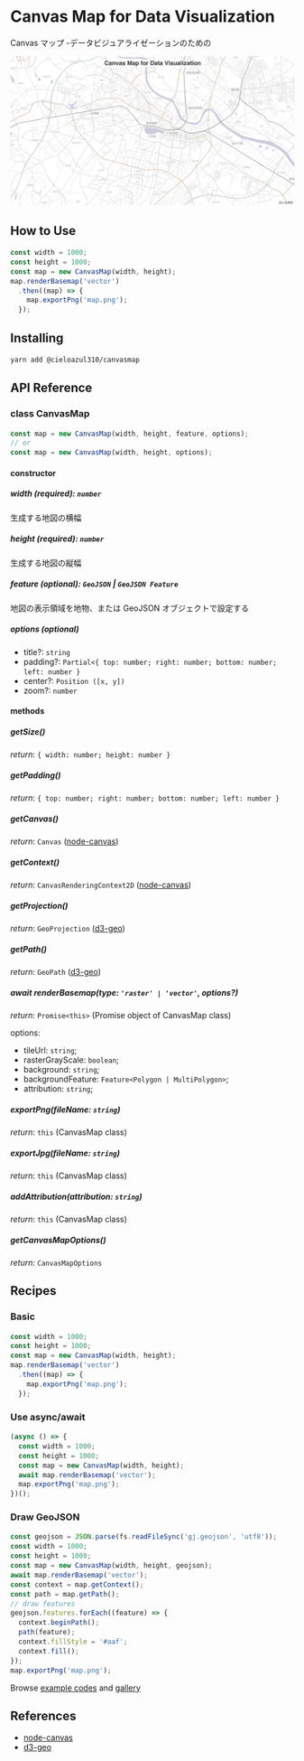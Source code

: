 # Canvas Map for Data Visualization

Canvas マップ -データビジュアライゼーションのための

![Gallery](gallery/basic.png)

## How to Use

```typescript
const width = 1000;
const height = 1000;
const map = new CanvasMap(width, height);
map.renderBasemap('vector')
  .then((map) => {
    map.exportPng('map.png');
  });
```

## Installing

```sh
yarn add @cieloazul310/canvasmap
```

## API Reference

### class CanvasMap

```typescript
const map = new CanvasMap(width, height, feature, options);
// or
const map = new CanvasMap(width, height, options);
```

#### constructor

##### width (required): `number`

生成する地図の横幅

##### height (required): `number`

生成する地図の縦幅

##### feature (*optional*): `GeoJSON` | `GeoJSON Feature`

地図の表示領域を地物、または GeoJSON オブジェクトで設定する

##### options (*optional*)

- title?: `string`
- padding?: `Partial<{ top: number; right: number; bottom: number; left: number }`
- center?: `Position ([x, y])`
- zoom?: `number`

#### methods

##### getSize()

*return*: `{ width: number; height: number }`

##### getPadding()

*return*: `{ top: number; right: number; bottom: number; left: number }`

##### getCanvas()

*return*: `Canvas` ([node-canvas])

##### getContext()

*return*: `CanvasRenderingContext2D` ([node-canvas])

##### getProjection()

*return*: `GeoProjection` ([d3-geo])

##### getPath()

*return*: `GeoPath` ([d3-geo])

##### await renderBasemap(type: `'raster' | 'vector'`, options?)

*return*: `Promise<this>` (Promise object of CanvasMap class)

options:

- tileUrl: `string`;
- rasterGrayScale: `boolean`;
- background: `string`;
- backgroundFeature: `Feature<Polygon | MultiPolygon>`;
- attribution: `string`;

##### exportPng(fileName: `string`)

*return*: `this` (CanvasMap class)

##### exportJpg(fileName: `string`)

*return*: `this` (CanvasMap class)

##### addAttribution(attribution: `string`)

*return*: `this` (CanvasMap class)

##### getCanvasMapOptions()

*return*: `CanvasMapOptions`

## Recipes

### Basic

```typescript
const width = 1000;
const height = 1000;
const map = new CanvasMap(width, height);
map.renderBasemap('vector')
  .then((map) => {
    map.exportPng('map.png');
  });
```

### Use async/await

```typescript
(async () => {
  const width = 1000;
  const height = 1000;
  const map = new CanvasMap(width, height);
  await map.renderBasemap('vector');
  map.exportPng('map.png');
})();
```

### Draw GeoJSON

```typescript
const geojson = JSON.parse(fs.readFileSync('gj.geojson', 'utf8'));
const width = 1000;
const height = 1000;
const map = new CanvasMap(width, height, geojson);
await map.renderBasemap('vector');
const context = map.getContext();
const path = map.getPath();
// draw features
geojson.features.forEach((feature) => {
  context.beginPath();
  path(feature);
  context.fillStyle = '#aaf';
  context.fill();
});
map.exportPng('map.png');
```

Browse [example codes](./examples) and [gallery](./gallery)

## References

- [node-canvas]
- [d3-geo]

[node-canvas]: https://github.com/Automattic/node-canvas
[d3-geo]: https://github.com/d3/d3-geo
